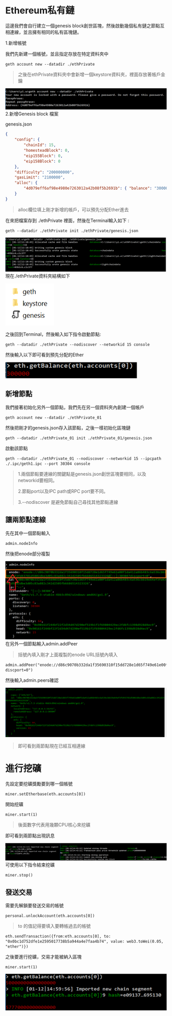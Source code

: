 # Ethereum私有鏈

這邊我們會自行建立一個genesis block創世區塊，然後啟動幾個私有鏈之節點互相連線，並且擁有相同的私有區塊鏈。

1.新增帳號

我們先新建一個帳號，並且指定存放在特定資料夾中

```
geth account new --datadir ./ethPrivate
```

> 之後在ethPrivate資料夾中會新增一個keystore資料夾，裡面存放著帳戶金鑰

![](/assets/321.png)2.新增Genesis block 檔案

genesis.json

```json
{
    "config": {
        "chainId": 15,
        "homesteadBlock": 0,
        "eip155Block": 0,
        "eip158Block": 0
    },
    "difficulty": "200000000",
    "gasLimit": "2100000",
    "alloc": {
        "4d079eff6af98e4980e7263012a42b08f5b2691b": { "balance": "300000" }
    }
}
```

> alloc欄位填上剛才新增的帳戶，可以預先分配Ether進去

在來把檔案存到 ./ethPrivate 裡面，然後在Terminal輸入如下 :

```
geth --datadir ./ethPrivate init ./ethPrivate/genesis.json
```

![](/assets/9203.png)現在./ethPrivate資料夾結構如下

![](/assets/3453455.png)

之後回到Terminal，然後輸入如下指令啟動節點:

```
geth --datadir ./ethPrivate --nodiscover --networkid 15 console
```

然後輸入以下即可看到預先分配的Ether

![](/assets/903.png)

## 新增節點

我們接著初始化另外一個節點，我們先在另一個資料夾內創建一個帳戶

```
geth account new --datadir ./ethPrivate_01
```

然後把剛才的genesis.json存入該節點，之後一樣初始化區塊鏈

```
geth --datadir ./ethPrivate_01 init ./ethPrivate_01/genesis.json
```

啟動該節點

```
geth --datadir ./ethPrivate_01 --nodiscover --networkid 15 --ipcpath ./.ipc/geth1.ipc --port 30304 console
```

> 1.兩個節點要連線的關鍵點是genesis.json創世區塊要相同，以及networkid要相同。
>
> 2.節點port以及IPC path或RPC port要不同。
>
> 3.--nodiscover 是避免節點自己尋找其他節點連線

## 讓兩節點連線

先在其中一個節點輸入

```
admin.nodeInfo
```

然後把enode部分複製

![](/assets/900.png)在另外一個節點輸入admin.addPeer

> 括號內填入剛才上面複製的enode URL括號內填入

```
admin.addPeer("enode://d86c9070b332da1f35690310f15dd728e1d65f749e61e00f1da412a86b483c6a536cbb19e64ef3fd43781d5802dbe3d05c83a882c342d2505fb6686514323326@[::]:30304?discport=0")
```

然後輸入admin.peers確認

![](/assets/9021.png)

> 即可看到兩節點現在已經互相連線

# 進行挖礦

先設定要挖礦獎勵要到哪一個帳號

```
miner.setEtherbase(eth.accounts[0])
```

開始挖礦

```
miner.start(1)
```

> 後面數字代表用幾顆CPU核心來挖礦

即可看到兩節點出現訊息

![](/assets/201.png)可使用以下指令結束挖礦

```
miner.stop()
```

## 發送交易

需要先解鎖要發送交易的帳號

```
personal.unlockAccount(eth.accounts[0])
```

> to 的值記得要填入要轉帳過去的帳號

```
eth.sendTransaction({from:eth.accounts[0], to: "0x0bc1d752dfe1e2595017738b5a944a4e7faa4b74", value: web3.toWei(0.05, "ether")})
```

之後要進行挖礦，交易才能被納入區塊

```
miner.start(1)
```

![](/assets/9123.png)

